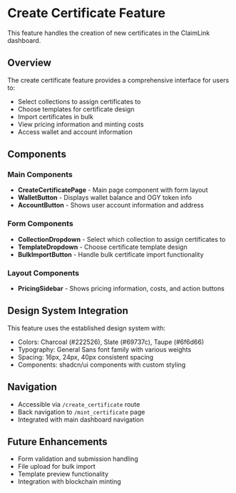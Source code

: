 # Create Certificate Feature

This feature handles the creation of new certificates in the ClaimLink dashboard.

## Overview

The create certificate feature provides a comprehensive interface for users to:
- Select collections to assign certificates to
- Choose templates for certificate design
- Import certificates in bulk
- View pricing information and minting costs
- Access wallet and account information

## Components

### Main Components
- **CreateCertificatePage** - Main page component with form layout
- **WalletButton** - Displays wallet balance and OGY token info
- **AccountButton** - Shows user account information and address

### Form Components
- **CollectionDropdown** - Select which collection to assign certificates to
- **TemplateDropdown** - Choose certificate template design
- **BulkImportButton** - Handle bulk certificate import functionality

### Layout Components
- **PricingSidebar** - Shows pricing information, costs, and action buttons

## Design System Integration

This feature uses the established design system with:
- Colors: Charcoal (#222526), Slate (#69737c), Taupe (#6f6d66)
- Typography: General Sans font family with various weights
- Spacing: 16px, 24px, 40px consistent spacing
- Components: shadcn/ui components with custom styling

## Navigation

- Accessible via `/create_certificate` route
- Back navigation to `/mint_certificate` page
- Integrated with main dashboard navigation

## Future Enhancements

- Form validation and submission handling
- File upload for bulk import
- Template preview functionality
- Integration with blockchain minting
